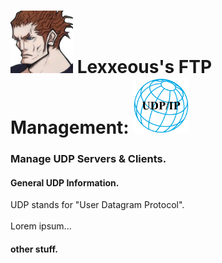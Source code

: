 <!-- UDP Management.md -->

# <img src="../../.pics/Lexxeous/lexx_headshot_clear.png" width="100px"/> Lexxeous's FTP Management: <img src="../../.pics/Protocols/UDP/udp_logo.png" width="90"/>
### Manage UDP Servers & Clients.

#### General UDP Information.

UDP stands for "User Datagram Protocol".<br>
<br>
Lorem ipsum...

#### other stuff.